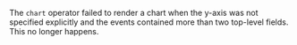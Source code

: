 The `chart` operator failed to render a chart when the y-axis was not specified
explicitly and the events contained more than two top-level fields. This no
longer happens.
